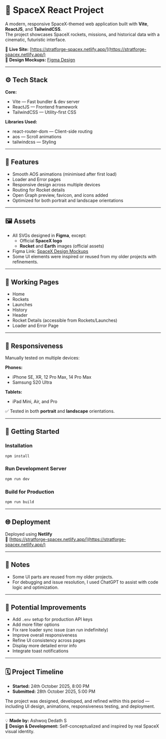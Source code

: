 # 🚀 SpaceX React Project

A modern, responsive SpaceX-themed web application built with **Vite**, **ReactJS**, and **TailwindCSS**.  
The project showcases SpaceX rockets, missions, and historical data with a cinematic, futuristic interface.

🔗 **Live Site:** [https://stratforge-spacex.netlify.app/](https://stratforge-spacex.netlify.app/)  
🧠 **Design Mockups:** [Figma Design](https://www.figma.com/design/TCdu3R9dn2abwR6G1XhpVx/SpaceX-Design-Mockups?node-id=0-1&t=QLnCb5sSInkO8YZz-1)

---

## ⚙️ Tech Stack

**Core:**

- Vite — Fast bundler & dev server
- ReactJS — Frontend framework
- TailwindCSS — Utility-first CSS

**Libraries Used:**

- react-router-dom — Client-side routing
- aos — Scroll animations
- tailwindcss — Styling

---

## 🧩 Features

- Smooth AOS animations (minimised after first load)
- Loader and Error pages
- Responsive design across multiple devices
- Routing for Rocket details
- Open Graph preview, favicon, and icons added
- Optimized for both portrait and landscape orientations

---

## 🖼️ Assets

- All SVGs designed in **Figma**, except:
  - Official **SpaceX logo**
  - **Rocket** and **Earth** images (official assets)
- Figma Link: [SpaceX Design Mockups](https://www.figma.com/design/TCdu3R9dn2abwR6G1XhpVx/SpaceX-Design-Mockups?node-id=0-1&t=QLnCb5sSInkO8YZz-1)
- Some UI elements were inspired or reused from my older projects with refinements.

---

## 🧪 Working Pages

- Home
- Rockets
- Launches
- History
- Header
- Rocket Details (accessible from Rockets/Launches)
- Loader and Error Page

---

## 📱 Responsiveness

Manually tested on multiple devices:

**Phones:**

- iPhone SE, XR, 12 Pro Max, 14 Pro Max
- Samsung S20 Ultra

**Tablets:**

- iPad Mini, Air, and Pro

✅ Tested in both **portrait** and **landscape** orientations.

---

## 🚀 Getting Started

### Installation

```bash
npm install
```

### Run Development Server

```bash
npm run dev
```

### Build for Production

```bash
npm run build
```

---

## 🌐 Deployment

Deployed using **Netlify**  
🔗 [https://stratforge-spacex.netlify.app/](https://stratforge-spacex.netlify.app/)

---

## 🧠 Notes

- Some UI parts are reused from my older projects.
- For debugging and issue resolution, I used ChatGPT to assist with code logic and optimization.

---

## 🔮 Potential Improvements

- Add `.env` setup for production API keys
- Add more filter options
- Fix rare loader sync issue (can run indefinitely)
- Improve overall responsiveness
- Refine UI consistency across pages
- Display more detailed error info
- Integrate toast notifications

---

## 🗓️ Project Timeline

- **Started:** 24th October 2025, 8:00 PM
- **Submitted:** 28th October 2025, 5:00 PM

The project was designed, developed, and refined within this period — including UI design, animations, responsiveness testing, and deployment.

---

💡 **Made by:** Ashwoq Dedath S  
🎨 **Design & Development:** Self-conceptualized and inspired by real SpaceX visual identity.
